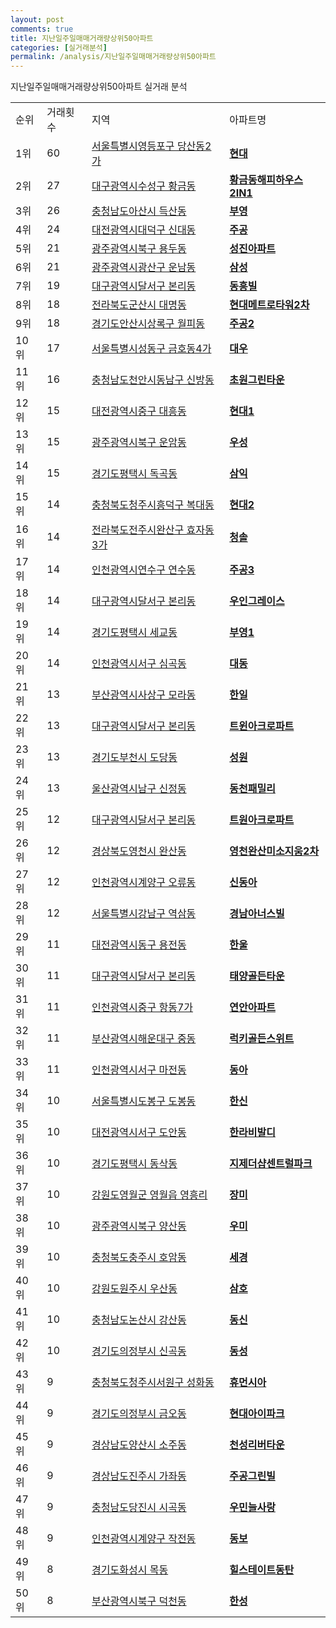 ```yaml
---
layout: post
comments: true
title: 지난일주일매매거래량상위50아파트
categories: [실거래분석]
permalink: /analysis/지난일주일매매거래량상위50아파트
---
```


지난일주일매매거래량상위50아파트 실거래 분석

<table>
  <tr>
    <td>순위</td>
    <td>거래횟수</td>
    <td>지역</td>
    <td>아파트명</td>
  </tr>

  <tr>
    <td>1위</td>
    <td>60</td>
    <td><a href="/apt/서울특별시영등포구당산동2가">서울특별시영등포구 당산동2가</a></td>
    <td colspan="4" style="font-weight: bold;"><a href="https://search.naver.com/search.naver?query=당산동2가 현대">현대</a></td>
  </tr>

  <tr>
    <td>2위</td>
    <td>27</td>
    <td><a href="/apt/대구광역시수성구황금동">대구광역시수성구 황금동</a></td>
    <td colspan="4" style="font-weight: bold;"><a href="https://search.naver.com/search.naver?query=황금동 황금동해피하우스2IN1">황금동해피하우스2IN1</a></td>
  </tr>

  <tr>
    <td>3위</td>
    <td>26</td>
    <td><a href="/apt/충청남도아산시득산동">충청남도아산시 득산동</a></td>
    <td colspan="4" style="font-weight: bold;"><a href="https://search.naver.com/search.naver?query=득산동 부영">부영</a></td>
  </tr>

  <tr>
    <td>4위</td>
    <td>24</td>
    <td><a href="/apt/대전광역시대덕구신대동">대전광역시대덕구 신대동</a></td>
    <td colspan="4" style="font-weight: bold;"><a href="https://search.naver.com/search.naver?query=신대동 주공">주공</a></td>
  </tr>

  <tr>
    <td>5위</td>
    <td>21</td>
    <td><a href="/apt/광주광역시북구용두동">광주광역시북구 용두동</a></td>
    <td colspan="4" style="font-weight: bold;"><a href="https://search.naver.com/search.naver?query=용두동 성진아파트">성진아파트</a></td>
  </tr>

  <tr>
    <td>6위</td>
    <td>21</td>
    <td><a href="/apt/광주광역시광산구운남동">광주광역시광산구 운남동</a></td>
    <td colspan="4" style="font-weight: bold;"><a href="https://search.naver.com/search.naver?query=운남동 삼성">삼성</a></td>
  </tr>

  <tr>
    <td>7위</td>
    <td>19</td>
    <td><a href="/apt/대구광역시달서구본리동">대구광역시달서구 본리동</a></td>
    <td colspan="4" style="font-weight: bold;"><a href="https://search.naver.com/search.naver?query=본리동 동흥빌">동흥빌</a></td>
  </tr>

  <tr>
    <td>8위</td>
    <td>18</td>
    <td><a href="/apt/전라북도군산시대명동">전라북도군산시 대명동</a></td>
    <td colspan="4" style="font-weight: bold;"><a href="https://search.naver.com/search.naver?query=대명동 현대메트로타워2차">현대메트로타워2차</a></td>
  </tr>

  <tr>
    <td>9위</td>
    <td>18</td>
    <td><a href="/apt/경기도안산시상록구월피동">경기도안산시상록구 월피동</a></td>
    <td colspan="4" style="font-weight: bold;"><a href="https://search.naver.com/search.naver?query=월피동 주공2">주공2</a></td>
  </tr>

  <tr>
    <td>10위</td>
    <td>17</td>
    <td><a href="/apt/서울특별시성동구금호동4가">서울특별시성동구 금호동4가</a></td>
    <td colspan="4" style="font-weight: bold;"><a href="https://search.naver.com/search.naver?query=금호동4가 대우">대우</a></td>
  </tr>

  <tr>
    <td>11위</td>
    <td>16</td>
    <td><a href="/apt/충청남도천안시동남구신방동">충청남도천안시동남구 신방동</a></td>
    <td colspan="4" style="font-weight: bold;"><a href="https://search.naver.com/search.naver?query=신방동 초원그린타운">초원그린타운</a></td>
  </tr>

  <tr>
    <td>12위</td>
    <td>15</td>
    <td><a href="/apt/대전광역시중구대흥동">대전광역시중구 대흥동</a></td>
    <td colspan="4" style="font-weight: bold;"><a href="https://search.naver.com/search.naver?query=대흥동 현대1">현대1</a></td>
  </tr>

  <tr>
    <td>13위</td>
    <td>15</td>
    <td><a href="/apt/광주광역시북구운암동">광주광역시북구 운암동</a></td>
    <td colspan="4" style="font-weight: bold;"><a href="https://search.naver.com/search.naver?query=운암동 우성">우성</a></td>
  </tr>

  <tr>
    <td>14위</td>
    <td>15</td>
    <td><a href="/apt/경기도평택시독곡동">경기도평택시 독곡동</a></td>
    <td colspan="4" style="font-weight: bold;"><a href="https://search.naver.com/search.naver?query=독곡동 삼익">삼익</a></td>
  </tr>

  <tr>
    <td>15위</td>
    <td>14</td>
    <td><a href="/apt/충청북도청주시흥덕구복대동">충청북도청주시흥덕구 복대동</a></td>
    <td colspan="4" style="font-weight: bold;"><a href="https://search.naver.com/search.naver?query=복대동 현대2">현대2</a></td>
  </tr>

  <tr>
    <td>16위</td>
    <td>14</td>
    <td><a href="/apt/전라북도전주시완산구효자동3가">전라북도전주시완산구 효자동3가</a></td>
    <td colspan="4" style="font-weight: bold;"><a href="https://search.naver.com/search.naver?query=효자동3가 청솔">청솔</a></td>
  </tr>

  <tr>
    <td>17위</td>
    <td>14</td>
    <td><a href="/apt/인천광역시연수구연수동">인천광역시연수구 연수동</a></td>
    <td colspan="4" style="font-weight: bold;"><a href="https://search.naver.com/search.naver?query=연수동 주공3">주공3</a></td>
  </tr>

  <tr>
    <td>18위</td>
    <td>14</td>
    <td><a href="/apt/대구광역시달서구본리동">대구광역시달서구 본리동</a></td>
    <td colspan="4" style="font-weight: bold;"><a href="https://search.naver.com/search.naver?query=본리동 우인그레이스">우인그레이스</a></td>
  </tr>

  <tr>
    <td>19위</td>
    <td>14</td>
    <td><a href="/apt/경기도평택시세교동">경기도평택시 세교동</a></td>
    <td colspan="4" style="font-weight: bold;"><a href="https://search.naver.com/search.naver?query=세교동 부영1">부영1</a></td>
  </tr>

  <tr>
    <td>20위</td>
    <td>14</td>
    <td><a href="/apt/인천광역시서구심곡동">인천광역시서구 심곡동</a></td>
    <td colspan="4" style="font-weight: bold;"><a href="https://search.naver.com/search.naver?query=심곡동 대동">대동</a></td>
  </tr>

  <tr>
    <td>21위</td>
    <td>13</td>
    <td><a href="/apt/부산광역시사상구모라동">부산광역시사상구 모라동</a></td>
    <td colspan="4" style="font-weight: bold;"><a href="https://search.naver.com/search.naver?query=모라동 한일">한일</a></td>
  </tr>

  <tr>
    <td>22위</td>
    <td>13</td>
    <td><a href="/apt/대구광역시달서구본리동">대구광역시달서구 본리동</a></td>
    <td colspan="4" style="font-weight: bold;"><a href="https://search.naver.com/search.naver?query=본리동 트윈아크로파트">트윈아크로파트</a></td>
  </tr>

  <tr>
    <td>23위</td>
    <td>13</td>
    <td><a href="/apt/경기도부천시도당동">경기도부천시 도당동</a></td>
    <td colspan="4" style="font-weight: bold;"><a href="https://search.naver.com/search.naver?query=도당동 성원">성원</a></td>
  </tr>

  <tr>
    <td>24위</td>
    <td>13</td>
    <td><a href="/apt/울산광역시남구신정동">울산광역시남구 신정동</a></td>
    <td colspan="4" style="font-weight: bold;"><a href="https://search.naver.com/search.naver?query=신정동 동천패밀리">동천패밀리</a></td>
  </tr>

  <tr>
    <td>25위</td>
    <td>12</td>
    <td><a href="/apt/대구광역시달서구본리동">대구광역시달서구 본리동</a></td>
    <td colspan="4" style="font-weight: bold;"><a href="https://search.naver.com/search.naver?query=본리동 트원아크로파트">트원아크로파트</a></td>
  </tr>

  <tr>
    <td>26위</td>
    <td>12</td>
    <td><a href="/apt/경상북도영천시완산동">경상북도영천시 완산동</a></td>
    <td colspan="4" style="font-weight: bold;"><a href="https://search.naver.com/search.naver?query=완산동 영천완산미소지움2차">영천완산미소지움2차</a></td>
  </tr>

  <tr>
    <td>27위</td>
    <td>12</td>
    <td><a href="/apt/인천광역시계양구오류동">인천광역시계양구 오류동</a></td>
    <td colspan="4" style="font-weight: bold;"><a href="https://search.naver.com/search.naver?query=오류동 신동아">신동아</a></td>
  </tr>

  <tr>
    <td>28위</td>
    <td>12</td>
    <td><a href="/apt/서울특별시강남구역삼동">서울특별시강남구 역삼동</a></td>
    <td colspan="4" style="font-weight: bold;"><a href="https://search.naver.com/search.naver?query=역삼동 경남아너스빌">경남아너스빌</a></td>
  </tr>

  <tr>
    <td>29위</td>
    <td>11</td>
    <td><a href="/apt/대전광역시동구용전동">대전광역시동구 용전동</a></td>
    <td colspan="4" style="font-weight: bold;"><a href="https://search.naver.com/search.naver?query=용전동 한울">한울</a></td>
  </tr>

  <tr>
    <td>30위</td>
    <td>11</td>
    <td><a href="/apt/대구광역시달서구본리동">대구광역시달서구 본리동</a></td>
    <td colspan="4" style="font-weight: bold;"><a href="https://search.naver.com/search.naver?query=본리동 태양골든타운">태양골든타운</a></td>
  </tr>

  <tr>
    <td>31위</td>
    <td>11</td>
    <td><a href="/apt/인천광역시중구항동7가">인천광역시중구 항동7가</a></td>
    <td colspan="4" style="font-weight: bold;"><a href="https://search.naver.com/search.naver?query=항동7가 연안아파트">연안아파트</a></td>
  </tr>

  <tr>
    <td>32위</td>
    <td>11</td>
    <td><a href="/apt/부산광역시해운대구중동">부산광역시해운대구 중동</a></td>
    <td colspan="4" style="font-weight: bold;"><a href="https://search.naver.com/search.naver?query=중동 럭키골든스위트">럭키골든스위트</a></td>
  </tr>

  <tr>
    <td>33위</td>
    <td>11</td>
    <td><a href="/apt/인천광역시서구마전동">인천광역시서구 마전동</a></td>
    <td colspan="4" style="font-weight: bold;"><a href="https://search.naver.com/search.naver?query=마전동 동아">동아</a></td>
  </tr>

  <tr>
    <td>34위</td>
    <td>10</td>
    <td><a href="/apt/서울특별시도봉구도봉동">서울특별시도봉구 도봉동</a></td>
    <td colspan="4" style="font-weight: bold;"><a href="https://search.naver.com/search.naver?query=도봉동 한신">한신</a></td>
  </tr>

  <tr>
    <td>35위</td>
    <td>10</td>
    <td><a href="/apt/대전광역시서구도안동">대전광역시서구 도안동</a></td>
    <td colspan="4" style="font-weight: bold;"><a href="https://search.naver.com/search.naver?query=도안동 한라비발디">한라비발디</a></td>
  </tr>

  <tr>
    <td>36위</td>
    <td>10</td>
    <td><a href="/apt/경기도평택시동삭동">경기도평택시 동삭동</a></td>
    <td colspan="4" style="font-weight: bold;"><a href="https://search.naver.com/search.naver?query=동삭동 지제더샵센트럴파크">지제더샵센트럴파크</a></td>
  </tr>

  <tr>
    <td>37위</td>
    <td>10</td>
    <td><a href="/apt/강원도영월군영월읍 영흥리">강원도영월군 영월읍 영흥리</a></td>
    <td colspan="4" style="font-weight: bold;"><a href="https://search.naver.com/search.naver?query=영월읍 영흥리 장미">장미</a></td>
  </tr>

  <tr>
    <td>38위</td>
    <td>10</td>
    <td><a href="/apt/광주광역시북구양산동">광주광역시북구 양산동</a></td>
    <td colspan="4" style="font-weight: bold;"><a href="https://search.naver.com/search.naver?query=양산동 우미">우미</a></td>
  </tr>

  <tr>
    <td>39위</td>
    <td>10</td>
    <td><a href="/apt/충청북도충주시호암동">충청북도충주시 호암동</a></td>
    <td colspan="4" style="font-weight: bold;"><a href="https://search.naver.com/search.naver?query=호암동 세경">세경</a></td>
  </tr>

  <tr>
    <td>40위</td>
    <td>10</td>
    <td><a href="/apt/강원도원주시우산동">강원도원주시 우산동</a></td>
    <td colspan="4" style="font-weight: bold;"><a href="https://search.naver.com/search.naver?query=우산동 삼호">삼호</a></td>
  </tr>

  <tr>
    <td>41위</td>
    <td>10</td>
    <td><a href="/apt/충청남도논산시강산동">충청남도논산시 강산동</a></td>
    <td colspan="4" style="font-weight: bold;"><a href="https://search.naver.com/search.naver?query=강산동 동신">동신</a></td>
  </tr>

  <tr>
    <td>42위</td>
    <td>10</td>
    <td><a href="/apt/경기도의정부시신곡동">경기도의정부시 신곡동</a></td>
    <td colspan="4" style="font-weight: bold;"><a href="https://search.naver.com/search.naver?query=신곡동 동성">동성</a></td>
  </tr>

  <tr>
    <td>43위</td>
    <td>9</td>
    <td><a href="/apt/충청북도청주시서원구성화동">충청북도청주시서원구 성화동</a></td>
    <td colspan="4" style="font-weight: bold;"><a href="https://search.naver.com/search.naver?query=성화동 휴먼시아">휴먼시아</a></td>
  </tr>

  <tr>
    <td>44위</td>
    <td>9</td>
    <td><a href="/apt/경기도의정부시금오동">경기도의정부시 금오동</a></td>
    <td colspan="4" style="font-weight: bold;"><a href="https://search.naver.com/search.naver?query=금오동 현대아이파크">현대아이파크</a></td>
  </tr>

  <tr>
    <td>45위</td>
    <td>9</td>
    <td><a href="/apt/경상남도양산시소주동">경상남도양산시 소주동</a></td>
    <td colspan="4" style="font-weight: bold;"><a href="https://search.naver.com/search.naver?query=소주동 천성리버타운">천성리버타운</a></td>
  </tr>

  <tr>
    <td>46위</td>
    <td>9</td>
    <td><a href="/apt/경상남도진주시가좌동">경상남도진주시 가좌동</a></td>
    <td colspan="4" style="font-weight: bold;"><a href="https://search.naver.com/search.naver?query=가좌동 주공그린빌">주공그린빌</a></td>
  </tr>

  <tr>
    <td>47위</td>
    <td>9</td>
    <td><a href="/apt/충청남도당진시시곡동">충청남도당진시 시곡동</a></td>
    <td colspan="4" style="font-weight: bold;"><a href="https://search.naver.com/search.naver?query=시곡동 우민늘사랑">우민늘사랑</a></td>
  </tr>

  <tr>
    <td>48위</td>
    <td>9</td>
    <td><a href="/apt/인천광역시계양구작전동">인천광역시계양구 작전동</a></td>
    <td colspan="4" style="font-weight: bold;"><a href="https://search.naver.com/search.naver?query=작전동 동보">동보</a></td>
  </tr>

  <tr>
    <td>49위</td>
    <td>8</td>
    <td><a href="/apt/경기도화성시목동">경기도화성시 목동</a></td>
    <td colspan="4" style="font-weight: bold;"><a href="https://search.naver.com/search.naver?query=목동 힐스테이트동탄">힐스테이트동탄</a></td>
  </tr>

  <tr>
    <td>50위</td>
    <td>8</td>
    <td><a href="/apt/부산광역시북구덕천동">부산광역시북구 덕천동</a></td>
    <td colspan="4" style="font-weight: bold;"><a href="https://search.naver.com/search.naver?query=덕천동 한성">한성</a></td>
  </tr>

</table>
